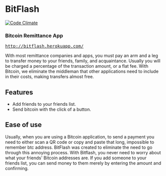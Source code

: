 # BitFlash

[![Code Climate](https://codeclimate.com/github/csoreff/bitflash-rails/badges/gpa.svg)](https://codeclimate.com/github/csoreff/bitflash-rails)

### Bitcoin Remittance App ###

<tt>http://bitflash.herokuapp.com/</tt>

With most remittance companies and apps, you must pay an arm and a leg to transfer money to your friends, family, and acquaintance. Usually you will be charged a percentage of the transaction amount, or a flat fee.  With Bitcoin, we eliminate the middleman that other applications need to include in their costs, making transfers almost free.

## Features
- Add friends to your friends list.
- Send bitcoin with the click of a button.

## Ease of use
Usually, when you are using a Bitcoin application, to send a payment you need to either scan a QR code or copy and paste that long, impossible to remember btc address.
BitFlash was created to eliminate the need to go through this annoying process. With Bitflash, you never need to worry about what your friends' Bitcoin addresses are.  If you add someone to your friends list, you can send money to them merely by entering the amount and confirming.
